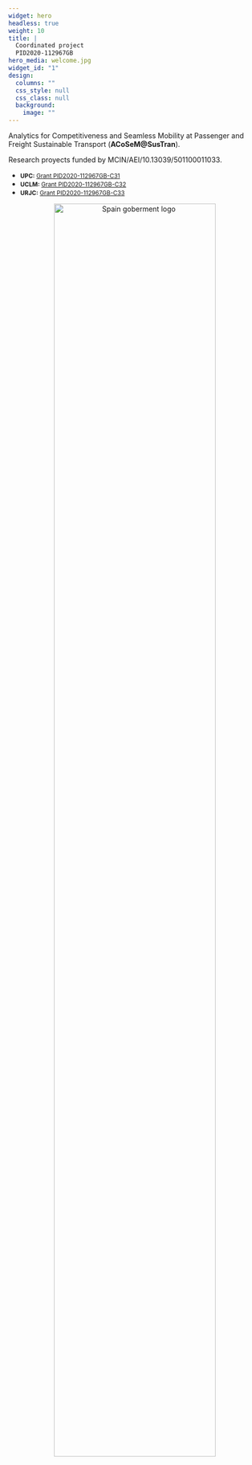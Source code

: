 ```yaml
---
widget: hero
headless: true
weight: 10
title: |
  Coordinated project
  PID2020-112967GB
hero_media: welcome.jpg
widget_id: "1"
design:
  columns: ""
  css_style: null
  css_class: null
  background:
    image: ""
---
```

<p>Analytics for Competitiveness and Seamless Mobility at Passenger and Freight Sustainable Transport (<strong>ACoSeM@SusTran</strong>).</p>
<p>Research proyects funded by MCIN/AEI/10.13039/501100011033.</p>
<ul>
<li><small><strong>UPC:</strong> <a href="/project/pid2020-112967gb-c31/">Grant PID2020-112967GB-C31</a></small></li>
<li><small><strong>UCLM:</strong> <a href="/project/pid2020-112967gb-c32/">Grant PID2020-112967GB-C32</a></small></li>
<li><small><strong>URJC:</strong> <a href="/project/pid2020-112967gb-c33/">Grant PID2020-112967GB-C33 </a></small></li>
</ul>
<center><img src="/files/images/micinn_gob_web_aei_2.jpg" alt="Spain goberment logo" width="80%"/></center>